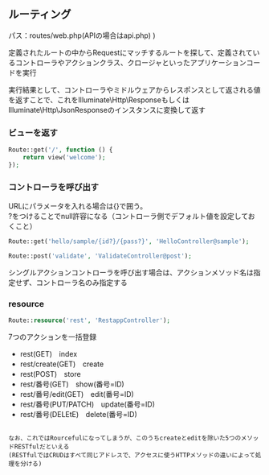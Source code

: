 ## ルーティング
パス：routes/web.php(APIの場合はapi.php)
)

定義されたルートの中からRequestにマッチするルートを探して、定義されているコントローラやアクションクラス、クロージャといったアプリケーションコードを実行

実行結果として、コントローラやミドルウェアからレスポンスとして返される値を返すことで、これをIlluminate\Http\ResponseもしくはIlluminate\Http\JsonResponseのインスタンスに変換して返す

### ビューを返す
```php
Route::get('/', function () {
    return view('welcome');
});
```

### コントローラを呼び出す
URLにパラメータを入れる場合は{}で囲う。  
?をつけることでnull許容になる（コントローラ側でデフォルト値を設定しておくこと）
```php
Route::get('hello/sample/{id?}/{pass?}', 'HelloController@sample');

Route::post('validate', 'ValidateController@post');
```

シングルアクションコントローラを呼び出す場合は、アクションメソッド名は指定せず、コントローラ名のみ指定する

### resource
```php
Route::resource('rest', 'RestappController');
```
7つのアクションを一括登録
- rest(GET)　index
- rest/create(GET)　create
- rest(POST)　store
- rest/番号(GET)　show(番号=ID)
- rest/番号/edit(GET)　edit(番号=ID)
- rest/番号(PUT/PATCH)　update(番号=ID)
- rest/番号(DELEtE)　delete(番号=ID)
```

なお、これではRourcefulになってしまうが、このうちcreateとeditを除いた5つのメソッドRESTfulだといえる  
(RESTfulではCRUDはすべて同じアドレスで、アクセスに使うHTTPメソッドの違いによって処理を分ける)
